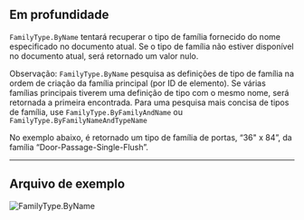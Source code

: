 ## Em profundidade
`FamilyType.ByName` tentará recuperar o tipo de família fornecido do nome especificado no documento atual. Se o tipo de família não estiver disponível no documento atual, será retornado um valor nulo.

Observação: `FamilyType.ByName` pesquisa as definições de tipo de família na ordem de criação da família principal (por ID de elemento). Se várias famílias principais tiverem uma definição de tipo com o mesmo nome, será retornada a primeira encontrada. Para uma pesquisa mais concisa de tipos de família, use `FamilyType.ByFamilyAndName` ou `FamilyType.ByFamilyNameAndTypeName`

No exemplo abaixo, é retornado um tipo de família de portas, “36" x 84”, da família “Door-Passage-Single-Flush”.
___
## Arquivo de exemplo

![FamilyType.ByName](./Revit.Elements.FamilyType.ByName_img.jpg)
